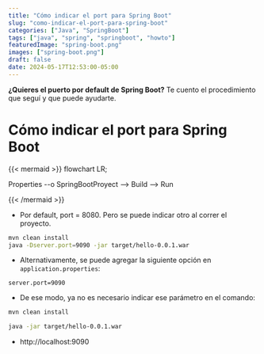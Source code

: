 ```yaml
---
title: "Cómo indicar el port para Spring Boot"
slug: "como-indicar-el-port-para-spring-boot"
categories: ["Java", "SpringBoot"]
tags: ["java", "spring", "springboot", "howto"]
featuredImage: "spring-boot.png"
images: ["spring-boot.png"]
draft: false
date: 2024-05-17T12:53:00-05:00
---
```


**¿Quieres el puerto por default de Spring Boot?**
Te cuento el procedimiento que seguí y que puede ayudarte.

<!--more-->

# Cómo indicar el port para Spring Boot

{{< mermaid >}}
flowchart LR;

Properties --o SpringBootProyect --> Build --> Run

{{< /mermaid >}}

- Por default, port = 8080. Pero se puede indicar otro al correr el proyecto.

```sh
mvn clean install
java -Dserver.port=9090 -jar target/hello-0.0.1.war
```

- Alternativamente, se puede agregar la siguiente opción en `application.properties`:

```properties
server.port=9090
```

- De ese modo, ya no es necesario indicar ese parámetro en el comando:

```sh
mvn clean install

java -jar target/hello-0.0.1.war

```

- http://localhost:9090
